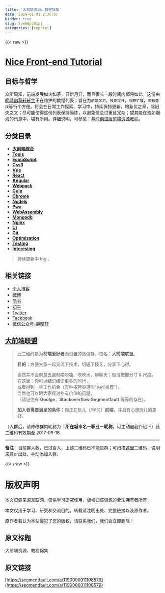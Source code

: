 ```yaml
---
title: '大前端资源、教程锦集' 
date: 2019-01-01 2:30:07
hidden: true
slug: 5ve00p381pj
categories: [reprint]
---
```


{{< raw >}}

                    
<h1 id="articleHeader0"><strong><a href="https://github.com/nicejade/nice-front-end-tutorial" rel="nofollow noreferrer" target="_blank">Nice Front-end Tutorial</a></strong></h1>
<h2 id="articleHeader1">目标与哲学</h2>
<p>众所周知，前端发展如火如荼，日新月异，而且很长一段时间内都将如此。这份由<a href="https://jeffjade.com" rel="nofollow noreferrer" target="_blank">晚晴幽草轩轩主</a>正在维护的教程列表；旨在为<code>前端学习</code>，<code>技能提升</code>，<code>视野扩展</code>，<code>资料查找</code>等行个方便。将会在日常工作探索、学习中，持续保持更新，增新优之章，除旧失之文；尽可能使得这份列表保持简练，以避免信息过重且冗杂；望其能在浩如烟海的讯息中，堪有所用。详细说明，可参见：<a href="https://www.jeffjade.com/2017/09/28/127-nice-front-end-tutorial/" rel="nofollow noreferrer" target="_blank">与时俱进版前端资源教程</a>。</p>
<h2 id="articleHeader2">分类目录</h2>
<ul>
<li><a href="https://github.com/nicejade/nice-front-end-tutorial/blob/master/tutorial/front-end-tutorial.md" rel="nofollow noreferrer" target="_blank"><strong>大前端综合</strong></a></li>
<li><a href="https://github.com/nicejade/nice-front-end-tutorial/blob/master/tutorial/tools-tutorial.md" rel="nofollow noreferrer" target="_blank"><strong>Tools</strong></a></li>
<li><a href="https://github.com/nicejade/nice-front-end-tutorial/blob/master/tutorial/ecmascript-tutorial.md" rel="nofollow noreferrer" target="_blank"><strong>EcmaScript</strong></a></li>
<li><a href="https://github.com/nicejade/nice-front-end-tutorial/blob/master/tutorial/css3-tutorial.md" rel="nofollow noreferrer" target="_blank"><strong>Css3</strong></a></li>
<li><a href="https://github.com/nicejade/nice-front-end-tutorial/blob/master/tutorial/vue-tutorial.md" rel="nofollow noreferrer" target="_blank"><strong>Vue</strong></a></li>
<li><a href="https://github.com/nicejade/nice-front-end-tutorial/blob/master/tutorial/react-tutorial.md" rel="nofollow noreferrer" target="_blank"><strong>React</strong></a></li>
<li><a href="https://github.com/nicejade/nice-front-end-tutorial/blob/master/tutorial/angular-tutorial.md" rel="nofollow noreferrer" target="_blank"><strong>Angular</strong></a></li>
<li><a href="https://github.com/nicejade/nice-front-end-tutorial/blob/master/tutorial/webpack-tutorial.md" rel="nofollow noreferrer" target="_blank"><strong>Webpack</strong></a></li>
<li><a href="https://github.com/nicejade/nice-front-end-tutorial/blob/master/tutorial/gulp-tutorial.md" rel="nofollow noreferrer" target="_blank"><strong>Gulp</strong></a></li>
<li><a href="https://github.com/nicejade/nice-front-end-tutorial/blob/master/tutorial/chrome-tutorial.md" rel="nofollow noreferrer" target="_blank"><strong>Chrome</strong></a></li>
<li><a href="https://github.com/nicejade/nice-front-end-tutorial/blob/master/tutorial/nodejs-tutorial.md" rel="nofollow noreferrer" target="_blank"><strong>Nodejs</strong></a></li>
<li><a href="https://github.com/nicejade/nice-front-end-tutorial/blob/master/tutorial/pwa-tutorial.md" rel="nofollow noreferrer" target="_blank"><strong>Pwa</strong></a></li>
<li><a href="https://github.com/nicejade/nice-front-end-tutorial/blob/master/tutorial/webAssembly.md" rel="nofollow noreferrer" target="_blank"><strong>WebAssembly</strong></a></li>
<li><a href="https://github.com/nicejade/nice-front-end-tutorial/blob/master/tutorial/mongodb-tutorial.md" rel="nofollow noreferrer" target="_blank"><strong>Mongodb</strong></a></li>
<li><a href="https://github.com/nicejade/nice-front-end-tutorial/blob/master/tutorial/nginx-tutorial.md" rel="nofollow noreferrer" target="_blank"><strong>Nginx</strong></a></li>
<li><a href="https://github.com/nicejade/nice-front-end-tutorial/blob/master/tutorial/ui-tutorial.md" rel="nofollow noreferrer" target="_blank"><strong>UI</strong></a></li>
<li><a href="https://github.com/nicejade/nice-front-end-tutorial/blob/master/tutorial/git-tutorial.md" rel="nofollow noreferrer" target="_blank"><strong>Git</strong></a></li>
<li><a href="https://github.com/nicejade/nice-front-end-tutorial/blob/master/tutorial/optimization-tutorial.md" rel="nofollow noreferrer" target="_blank"><strong>Optimization</strong></a></li>
<li><a href="https://github.com/nicejade/nice-front-end-tutorial/blob/master/tutorial/testing-tutorial.md" rel="nofollow noreferrer" target="_blank"><strong>Testing</strong></a></li>
<li><a href="https://github.com/nicejade/nice-front-end-tutorial/blob/master/tutorial/interesting-tutorial.md" rel="nofollow noreferrer" target="_blank"><strong>Interesting</strong></a></li>
</ul>
<blockquote><p>持续更新中 Ing 。</p></blockquote>
<h2 id="articleHeader3">相关链接</h2>
<ul>
<li><a href="https://jeffjade.com/Links" rel="nofollow noreferrer" target="_blank">个人博客</a></li>
<li><a href="http://weibo.com/jeffjade" rel="nofollow noreferrer" target="_blank">微博</a></li>
<li><a href="http://www.jianshu.com/u/9aae3d8f4c3d" rel="nofollow noreferrer" target="_blank">简书</a></li>
<li><a href="https://www.zhihu.com/people/yang-qiong-pu/" rel="nofollow noreferrer" target="_blank">知乎</a></li>
<li><a href="https://twitter.com/jeffjade2" rel="nofollow noreferrer" target="_blank">Twitter</a></li>
<li><a href="https://www.facebook.com/yang.gang.jade" rel="nofollow noreferrer" target="_blank">Facebook</a></li>
<li><a href="https://raw.githubusercontent.com/nicejade/nice-front-end-tutorial/master/assets/images/" rel="nofollow noreferrer" target="_blank">微信公众号-静晴轩</a></li>
</ul>
<h2 id="articleHeader4"><a href="https://hacpai.com/article/1502886979999" rel="nofollow noreferrer" target="_blank">大前端联盟</a></h2>
<blockquote>
<p>此二维码是为<strong>前端爱好者</strong>而设置的微信群，取名：<strong>大前端联盟</strong>。</p>
<p><strong>目的：</strong>方便大家一起交流下技术，切磋下技艺，分享下心得。</p>
<p>当然并不会刻意去遏制唠唠嗑、吹吹水，聊聊天；但请把握分寸 &amp; 尺度。<br>在这里：你可以结识结识更多的同行，<br>或者得到一些工作机会（有种招聘渠道叫“内推推荐”），<br>当然也可以跟大家探讨些有价值的问题，<br>（请记住有 <strong>Goolge</strong>，<strong>Stackoverflow</strong>,<strong>Segmentfault</strong> 等等的存在）。</p>
<p><strong>加入者需要满足的条件：</strong>你正在玩儿（/学习）<strong>前端</strong>，并且有心想玩儿的更好。</p>
</blockquote>
<p>（入群后，请修改群内昵称为：<strong>所在城市名－职业－昵称</strong>，可主动自我介绍下）此二维码有效期至 2017-09-18.</p>
<hr>
<p><strong>备注</strong>：目前群人数，已过百人，上述二维码已不能进群；可扫描<a href="https://www.jeffjade.com/Links/#%E4%BB%A5%E9%93%BE%E4%BC%9A%E5%8F%8B" rel="nofollow noreferrer" target="_blank">这里</a>二维码，说明来意or出处，手动添加入群。</p>

                
{{< /raw >}}

# 版权声明
本文资源来源互联网，仅供学习研究使用，版权归该资源的合法拥有者所有，

本文仅用于学习、研究和交流目的。转载请注明出处、完整链接以及原作者。

原作者若认为本站侵犯了您的版权，请联系我们，我们会立即删除！

## 原文标题
大前端资源、教程锦集

## 原文链接
[https://segmentfault.com/a/1190000011108579](https://segmentfault.com/a/1190000011108579)

